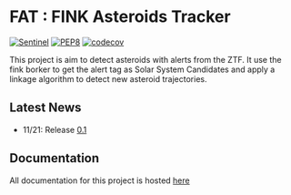 # FAT : FINK Asteroids Tracker

[![Sentinel](https://github.com/FusRoman/Alert-Association-of-Asteroids-Candidates/workflows/Sentinel/badge.svg)](https://github.com/FusRoman/Alert-Association-of-Asteroids-Candidates/actions?query=workflow%3ASentinel)
[![PEP8](https://github.com/FusRoman/Alert-Association-of-Asteroids-Candidates/workflows/PEP8/badge.svg)](https://github.com/FusRoman/Alert-Association-of-Asteroids-Candidates/actions?query=workflow%3APEP8)
[![codecov](https://codecov.io/gh/FusRoman/Alert-Association-of-Asteroids-Candidates/branch/main/graph/badge.svg)](https://app.codecov.io/gh/FusRoman/Alert-Association-of-Asteroids-Candidates)

This project is aim to detect asteroids with alerts from the ZTF. It use the fink borker to get the alert tag as Solar System Candidates and apply a linkage
algorithm to detect new asteroid trajectories.

## Latest News

* 11/21: Release [0.1](https://github.com/FusRoman/Asteroids_and_Associations/releases/tag/v0.1.0-alpha)

## Documentation

All documentation for this project is hosted [here](https://github.com/FusRoman/Asteroids_and_Associations/wiki)
